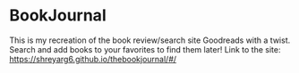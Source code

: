 # BookJournal 
This is my recreation of the book review/search site Goodreads with a twist. <br>
Search and add books to your favorites to find them later!
Link to the site: https://shreyarg6.github.io/thebookjournal/#/

